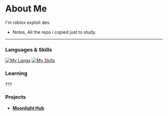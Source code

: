 # About Me 
I'm roblox exploit dev.
- Notes, All the repo i copied just to study.
<hr>

### Languages & Skills

[![My Langs](https://skillicons.dev/icons?i=python,html)](https://skillicons.dev)
[![My Skills](https://skillicons.dev/icons?i=robloxstudio)](https://skillicons.dev)

### Learning

???

### Projects
- [**Moonlight Hub**](https://github.com/MoonlightOffical/Game/)
